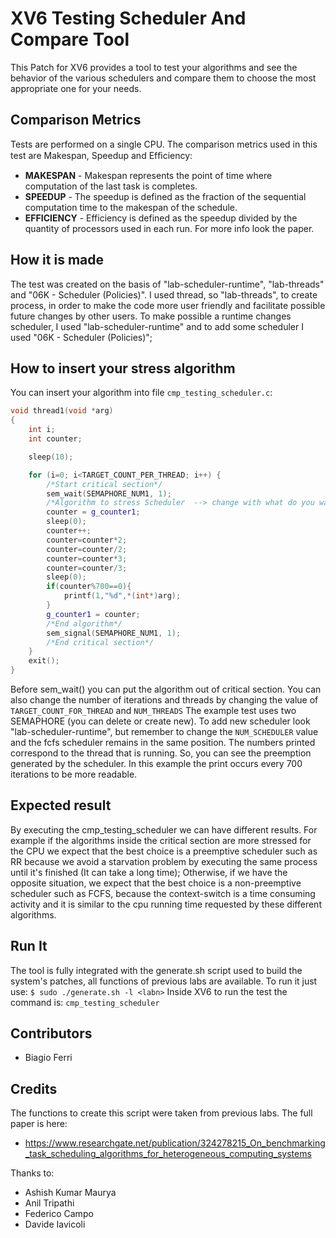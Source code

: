 # XV6 Testing Scheduler And Compare Tool

This Patch for XV6 provides a tool to test your algorithms and see the behavior of the various schedulers and compare them to choose the most appropriate one for your needs.

## Comparison Metrics
Tests are performed on a single CPU.
The comparison metrics used in this test are Makespan, Speedup and Efﬁciency:
- **MAKESPAN** - Makespan represents the point of time where computation of the last task is completes. 
- **SPEEDUP** - The speedup is defined as the fraction of the sequential computation time to the makespan of the schedule.
- **EFFICIENCY** - Efficiency is defined as the speedup divided by the quantity of processors used in each run.
For more info look the paper.

## How it is made
The test was created on the basis of "lab-scheduler-runtime", "lab-threads" and "06K - Scheduler (Policies)".
I used thread, so "lab-threads", to create process, in order to make the code more user friendly and facilitate possible future changes by other users.
To make possible a runtime changes scheduler, I used "lab-scheduler-runtime" and to add some scheduler I used "06K - Scheduler (Policies)";

## How to insert your stress algorithm
You can insert your algorithm into file `cmp_testing_scheduler.c`:
```c++
void thread1(void *arg)
{
	int i;
	int counter;

	sleep(10);

	for (i=0; i<TARGET_COUNT_PER_THREAD; i++) {
		/*Start critical section*/
		sem_wait(SEMAPHORE_NUM1, 1);
		/*Algorithm to stress Scheduler  --> change with what do you want*/ 
		counter = g_counter1;
		sleep(0);
		counter++;
		counter=counter*2;
		counter=counter/2;
		counter=counter*3;
		counter=counter/3;
		sleep(0);
		if(counter%700==0){
			printf(1,"%d",*(int*)arg);
		}
		g_counter1 = counter;
		/*End algorithm*/
		sem_signal(SEMAPHORE_NUM1, 1);
		/*End critical section*/
	}
	exit();
}
```
Before sem_wait() you can put the algorithm out of critical section. You can also change the number of iterations and threads by changing the value of `TARGET_COUNT_FOR_THREAD` and `NUM_THREADS` 
The example test uses two SEMAPHORE (you can delete or create new).
To add new scheduler look "lab-scheduler-runtime", but remember to change the `NUM_SCHEDULER` value and the fcfs scheduler remains in the same position.
The numbers printed correspond to the thread that is running. So, you can see the preemption generated by the scheduler. In this example the print occurs every 700 iterations to be more readable.

## Expected result
By executing the cmp_testing_scheduler we can have different results.
For example if the algorithms inside the critical section are more stressed for the CPU we expect that the best choice is a preemptive scheduler such as RR because we avoid a starvation problem by executing the same process until it's finished (It can take a long time);
Otherwise, if we have the opposite situation, we expect that the best choice is a non-preemptive scheduler such as FCFS, because the context-switch is a time consuming activity and it is similar to the cpu running time requested by these different algorithms. 

## Run It ##
The tool is fully integrated with the generate.sh script used to build the system's patches, all functions of previous labs are available.
To run it just use:
`$ sudo ./generate.sh -l <labn>`
Inside XV6 to run the test the command is:
`cmp_testing_scheduler`

## Contributors ##
* Biagio Ferri

## Credits ##
The functions to create this script were taken from previous labs.
The full paper is here:

* https://www.researchgate.net/publication/324278215_On_benchmarking_task_scheduling_algorithms_for_heterogeneous_computing_systems

Thanks to:

* Ashish Kumar Maurya
* Anil Tripathi
* Federico Campo
* Davide Iavicoli
